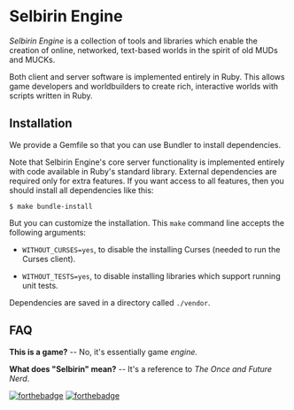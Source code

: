 # Selbirin Engine

_Selbirin Engine_ is a collection of tools and libraries which enable the
creation of online, networked, text-based worlds in the spirit of old MUDs
and MUCKs.

Both client and server software is implemented entirely in Ruby. This allows
game developers and worldbuilders to create rich, interactive worlds with
scripts written in Ruby.


## Installation

We provide a Gemfile so that you can use Bundler to install dependencies. 

Note that Selbirin Engine's core server functionality is implemented
entirely with code available in Ruby's standard library. External
dependencies are required only for extra features. If you want access to all
features, then you should install all dependencies like this:

    $ make bundle-install

But you can customize the installation. This `make` command line accepts the
following arguments:

- `WITHOUT_CURSES=yes`, to disable the installing Curses (needed to run the
  Curses client).

- `WITHOUT_TESTS=yes`, to disable installing libraries which support running
  unit tests.

Dependencies are saved in a directory called `./vendor`.



## FAQ

**This is a game?** -- No, it's essentially game _engine._

**What does "Selbirin" mean?** -- It's a reference to _The Once and Future
Nerd_.


[![forthebadge](https://forthebadge.com/images/badges/built-by-codebabes.svg)](https://forthebadge.com)
[![forthebadge](https://forthebadge.com/images/badges/made-with-ruby.svg)](https://forthebadge.com)
